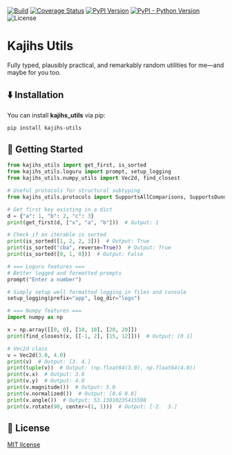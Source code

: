 [![Build][github-ci-image]][github-ci-link]
[![Coverage Status][codecov-image]][codecov-link]
[![PyPI Version][pypi-image]][pypi-link]
[![PyPI - Python Version][python-image]][pypi-link]
![License][license-image]

# Kajihs Utils

Fully typed, plausibly practical, and remarkably random utilities for me—and maybe for you too.

## ⬇️ Installation

You can install **kajihs_utils** via pip:

```bash
pip install kajihs-utils
```

## 🏃 Getting Started

```python:dev/readme_snippets/formatted/features_demo.py
from kajihs_utils import get_first, is_sorted
from kajihs_utils.loguru import prompt, setup_logging
from kajihs_utils.numpy_utils import Vec2d, find_closest

# Useful protocols for structural subtyping
from kajihs_utils.protocols import SupportsAllComparisons, SupportsDunderLT

# Get first key existing in a dict
d = {"a": 1, "b": 2, "c": 3}
print(get_first(d, ["x", "a", "b"]))  # Output: 1

# Check if an iterable is sorted
print(is_sorted([1, 2, 2, 3]))  # Output: True
print(is_sorted("cba", reverse=True))  # Output: True
print(is_sorted([0, 1, 0]))  # Output: False

# === Loguru features ===
# Better logged and formatted prompts
prompt("Enter a number")  

# Simply setup well formatted logging in files and console
setup_logging(prefix="app", log_dir="logs")

# === Numpy features ===
import numpy as np

x = np.array([[0, 0], [10, 10], [20, 20]])
print(find_closest(x, [[-1, 2], [15, 12]]))  # Output: [0 1]

# Vec2d class
v = Vec2d(3.0, 4.0)
print(v)  # Output: [3. 4.]
print(tuple(v))  # Output: (np.float64(3.0), np.float64(4.0))
print(v.x)  # Output: 3.0
print(v.y)  # Output: 4.0
print(v.magnitude())  # Output: 5.0
print(v.normalized())  # Output: [0.6 0.8]
print(v.angle())  # Output: 53.13010235415598
print(v.rotate(90, center=(1, 1)))  # Output: [-2.  3.]
```

## 🧾 License

[MIT license](LICENSE)

<!-- Links -->
[github-ci-image]: https://github.com/Kajiih/kajihs_utils/actions/workflows/build.yml/badge.svg?branch=main
[github-ci-link]: https://github.com/Kajiih/kajihs_utils/actions?query=workflow%3Abuild+branch%3Amain

[codecov-image]: https://img.shields.io/codecov/c/github/Kajiih/kajihs_utils/main.svg?logo=codecov&logoColor=aaaaaa&labelColor=333333
[codecov-link]: https://codecov.io/github/Kajiih/kajihs_utils

[pypi-image]: https://img.shields.io/pypi/v/kajihs-utils.svg?logo=pypi&logoColor=aaaaaa&labelColor=333333
[pypi-link]: https://pypi.python.org/pypi/kajihs-utils

[python-image]: https://img.shields.io/pypi/pyversions/kajihs-utils?logo=python&logoColor=aaaaaa&labelColor=333333
[license-image]: https://img.shields.io/badge/license-MIT_license-blue.svg?labelColor=333333
